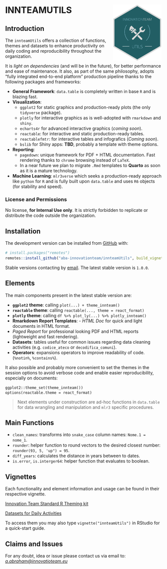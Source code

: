 
<!-- README.md is generated from README.Rmd. Please edit that file -->

# INNTEAMUTILS <a href="https://mbsconsulting.com"><img src="man/figures/logo.png" align="right" height="180" /></a>

## Introduction

The `innteamUtils` offers a collection of functions, themes and datasets
to enhance productivity on daily coding and reproducibility throughout
the organization.

It is *light on dependencies* (and will be in the future), for better
performance and ease of maintenance. It also, as part of the same
philosophy, adopts “fully integrated end-to-end platform” production
pipeline thanks to the following packages and frameworks:

-   **General Framework**: `data.table` is completely written in base
    `R` and is blazing fast.
-   **Visualization**:
    -   `ggplot2` for static graphics and production-ready plots (the
        only `tidyverse` package).  
    -   `plotly` for interactive graphics as is well-adopted with
        `rmarkdown` and `shiny`.  
    -   `echarts4r` for advanced interactive graphics (*coming soon*).  
    -   `reactable`: for interactive and static production-ready tables.
    -   `reactablefmtr`: for interactive tables and infografics (*Coming
        soon*).  
    -   `bslib` for Shiny apps: **TBD**, probably a template with theme
        options.
-   **Reporting**:
    -   `pagedown`: unique framework for PDF + HTML documentation. Fast
        rendering thanks to `chrome` browsing instead of `LaTeX`.
    -   In a near future we plan to migrate `.Rmd` templates to
        **Quarto** as soon as it is a mature technology.
-   **Machine Learning**: `mlr3verse` which seeks a production-ready
    approach like `python` for `R` and is fully built upon `data.table`
    and uses `R6` objects (for stability and speed).

### License and Permissions

No license, **for Internal Use only**. It is strictly forbidden to
replicate or distribute the code outside the organization.

## Installation

The development version can be installed from
[GitHub](https://github.com/) with:

``` r
# install.packages("remotes")
remotes::install_github("aba-innovationteam/innteamUtils", build_vignettes = TRUE)
```

Stable versions contacting by [email](a.abraham@innovationteam.eu). The
latest stable version is `1.0.0`.

## Elements

The main components present in the latest stable version are:  
- **`ggplot2` theme**: calling `plot(...) + theme_innteam()`  
- **`reactable` theme**: calling
`reactable(..., theme = react_format)`  
- **`plotly` theme**: calling
`df %>% plot_ly(...) %>% plotly_innteam()`  
- **Rmarkdown Report Templates**: - *HTML Doc* for quick and light
documents in HTML format.  
- *Paged Report* for professional looking PDF and HTML reports
(lightweight and fast rendering).  
- **Datasets**: tables useful for common issues regarding data cleaning
activities (e.g. `codice_ateco` or `decodifica_comuni`).  
- **Operators**: expansions operators to improve readability of code.
(`%notin%`, `%contains%`).

It also possible and probably more convenient to set the themes in the
session options to avoid verbose code and enable easier reproducibility,
especially on documents:

    ggplot2::theme_set(theme_innteam())
    options(reactable.theme = react_format)

> Next elements under construction are ad-hoc functions in `data.table`
> for data wrangling and manipulation and `mlr3` specific procedures.

## Main Functions

-   `clean_names`: transforms into `snake_case` column names:
    `Nome.1 = nome_1`.
-   `rounder`: helper function to round vectors to the desired closest
    number: `rounder(93, 5, 'up") = 95`.
-   `diff_years`: calculates the distance in years between to dates.
-   `is.error`, `is.interger64`: helper function that evaluates to
    boolean.

## Vignettes

Each functionality and element information and usage can be found in
their respective vignette.

[Innovation Team Standard R Theming kit](doc/theme_innteam.html)

[Datasets for Daily Activities](doc/Datasets.html)

To access them you may also type `vignette("innteamUtils")` in RStudio
for a quick-start guide.

## Claims and Issues

For any doubt, idea or issue please contact us via email to:
*<a.abraham@innovatioteam.eu>*
